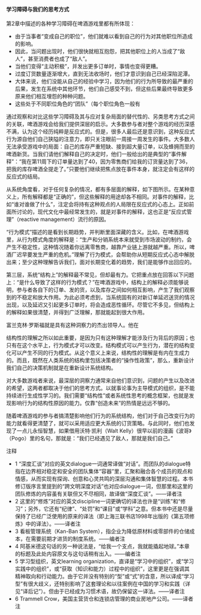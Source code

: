 #### 学习障碍与我们的思考方式

第2章中描述的各种学习障碍在啤酒游戏里都有所体现：

*   由于当事者“变成自己的职位”，他们就难以看到自己的行为对其他职位所造成的影响。
*   因此，当问题出现时，他们很快就相互抱怨，把其他职位上的人当成了“敌人”，甚至消费者也成了“敌人”。
*   当他们变得“主动积极”，并发出更多订单时，事情也变得更糟。
*   过度订货数量逐渐增大，直到无法收场时，他们才意识到自己已经深陷泥潭。
*   大体来说，他们没能从自己的经验中学习，因为他们的行为所导致的最严重的后果，发生在系统中其他环节，他们自己感受不到，但这些后果最终导致更多原来他们相互埋怨的种种问题。
*   这些处于不同职位角色的“团队”（每个职位角色一般有

通过观察和对比这些学习障碍及其与应对复杂局面的替代性的、另类思考方式之间的关联，啤酒游戏会给我们提供深层的启示。大多数参与者对整个游戏的经历深感不满，认为这个经历纯粹是反应式的。但是，很多人最后还是意识到，这种反应式行为源自他们自己狭隘的注意力，即只关注眼前一周接一周发生的事件。大多数人无法承受游戏中的局面：自己的库存严重短缺、接到超大量订单，以及蜂拥而至的啤酒新货。当我们请他们解释自己的决定时，他们一般给出的是典型的“事件解释”：“我在第11周下的订单量达到了40，因为零售商们给我的订货量达到了36，把我的库存啤酒全提走了。”只要他们继续把焦点放在事件本身，就注定会有这样的反应式的结局。

从系统角度看，对于任何复杂的情况，都有多层面的解释，如下图所示。在某种意义上，所有解释都是“正确的”，但这些解释的用途却各不相同。对事件的解释，比如“谁对谁做了什么”，注定会将持有这种观点的人局限在反应式的心态上。正如前面所讨论的，现代文化中最经常发生的，就是对事件的解释，这也正是“反应式管理”（reactive management）流行的原因。

“行为模式”描述的是看到长期趋势，并判断里面深藏的含义。比如，在啤酒游戏里，从行为模式角度的解释是：“生产和分销系统本来就受到市场波动的制约，会产生不稳定性，这种情况随着你远离零售商，越靠产业链上游就越严重。所以，啤酒厂迟早要发生严重的危机。”理解了行为模式，会帮助你从短期反应式心态中解脱出来；至少这种理解告诉我们，面对长期变化着的趋势，我们是能够作出回应的。

第三层，系统“结构上”的解释最不常见，但却最有力。它把重点放在回答以下问题上：“是什么导致了这样的行为模式？”在啤酒游戏中，结构上的解释必须能够说明，参与者各自下的订单、发的货，以及库存之间如何相互影响，产生了我们观察到的不稳定和放大作用。为此必须考虑到，当系统固有的对新订单延迟送货的情况出现，以及延迟又引起更多订单时，将会造成恶性循环。尽管它不多见，但结构上的解释如果很清楚，并得到广泛理解，那就能起到很大作用。

富兰克林·罗斯福就是具有这种洞察力的杰出领导人。他在

结构性的理解之所以如此重要，是因为只有这种理解才能涉及行为背后的原因；也只有在这个水平上，行为模式才可以改变。结构模式可以产生行为，潜在的结构变化可以产生不同的行为模式。从这个意义上来说，结构性的理解是有内在生成力的。而且，既然在人类系统的结构里包括决策者的“操作性政策”，那么，重新设计我们自己的决策机制就是在重新设计系统结构。

对大多数游戏者来说，最深层的洞察力通常来自他们意识到，问题的产生以及改进的希望，这两者都取决于他们的思考方式。以就事论事为主导模式的组织，是不能持续进行生成性学习的。我们需要“结构性”或者系统性思考的概念框架，也就是发现影响行为的结构性原因的能力。仅靠“创造未来”的热情是远远不够的。

随着啤酒游戏的参与者搞清楚影响他们行为的系统结构，他们对于自己改变行为的能力就看得更清楚了，就可以采用适应更大系统的订货策略。与此同时，他们也发现了一点儿永恒智慧，如果借用沃特·凯利（Walt Kelly）很早以前的漫画《波哥》（Pogo）里的名句，那就是：“我们已经遇见了敌人，那就是我们自己。”

注释

*   1 “深度汇谈”对应的英文dialogue一词通常译做“对话”。而团队的dialogue特指在边界相对稳定和安全的团队集体“容器”里，汇聚和融合各个成员的观点和情感，从而实现有探询、创意和心灵共鸣的深层沟通和集体智慧的过程。本书修订版序言里提到的“跨文明深度对话”也对应dialogue一词，但那里和这里的团队修炼的内容虽有关联但又不尽相同，故译做“深度汇谈”。——译者注
*   2 这里的“修炼”对应的英文discipline一词更确切的译法也许是“训练”和“修习”；另外，它还有“纪律”、“处罚”和“课目”或“学科”之意。但本书中还是尽量保持了已经广泛使用的原来的译法（即上海三联书店1998年出版的《第五项修炼》中的译法）。——译者注
*   3 看板管理系统（Kan-Ban System），指企业为降低原材料或零部件的仓储成本，在需要前期才进货的制度系统。——编者注
*   4 阿基米德这句话的另一种说法是，“给我一个支点，我就能撬起地球。”本章的标题及此处内容原文与这句话稍有出入。——编者注
*   5 学习型组织，英文learning organization，直译是“学习中的组织”，或“学习实践中的组织”，或“获取（知识和能力）过程中的组织”，这里更是在强调其精神取向和行动能力。由于它并没有特别的“型”或“式”的含意，所以译成“学习型”有很大歧义，还特别影响了这套理论和以往案例在中国的学习和实践（详见“译后记”）。但由于已经成为习惯术语，故仍保留这一译法。——译者注
*   6 Trammell Crow，美国主营货仓和连锁店管理的商业房地产公司。——译者注